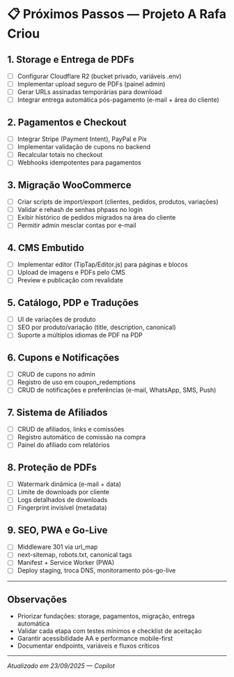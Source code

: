 # 📋 Próximos Passos — Projeto A Rafa Criou

## 1. Storage e Entrega de PDFs
- [ ] Configurar Cloudflare R2 (bucket privado, variáveis .env)
- [ ] Implementar upload seguro de PDFs (painel admin)
- [ ] Gerar URLs assinadas temporárias para download
- [ ] Integrar entrega automática pós-pagamento (e-mail + área do cliente)

## 2. Pagamentos e Checkout
- [ ] Integrar Stripe (Payment Intent), PayPal e Pix
- [ ] Implementar validação de cupons no backend
- [ ] Recalcular totais no checkout
- [ ] Webhooks idempotentes para pagamentos

## 3. Migração WooCommerce
- [ ] Criar scripts de import/export (clientes, pedidos, produtos, variações)
- [ ] Validar e rehash de senhas phpass no login
- [ ] Exibir histórico de pedidos migrados na área do cliente
- [ ] Permitir admin mesclar contas por e-mail

## 4. CMS Embutido
- [ ] Implementar editor (TipTap/Editor.js) para páginas e blocos
- [ ] Upload de imagens e PDFs pelo CMS
- [ ] Preview e publicação com revalidate

## 5. Catálogo, PDP e Traduções
- [ ] UI de variações de produto
- [ ] SEO por produto/variação (title, description, canonical)
- [ ] Suporte a múltiplos idiomas de PDF na PDP

## 6. Cupons e Notificações
- [ ] CRUD de cupons no admin
- [ ] Registro de uso em coupon_redemptions
- [ ] CRUD de notificações e preferências (e-mail, WhatsApp, SMS, Push)

## 7. Sistema de Afiliados
- [ ] CRUD de afiliados, links e comissões
- [ ] Registro automático de comissão na compra
- [ ] Painel do afiliado com relatórios

## 8. Proteção de PDFs
- [ ] Watermark dinâmica (e-mail + data)
- [ ] Limite de downloads por cliente
- [ ] Logs detalhados de downloads
- [ ] Fingerprint invisível (metadata)

## 9. SEO, PWA e Go-Live
- [ ] Middleware 301 via url_map
- [ ] next-sitemap, robots.txt, canonical tags
- [ ] Manifest + Service Worker (PWA)
- [ ] Deploy staging, troca DNS, monitoramento pós-go-live

---

## Observações
- Priorizar fundações: storage, pagamentos, migração, entrega automática
- Validar cada etapa com testes mínimos e checklist de aceitação
- Garantir acessibilidade AA e performance mobile-first
- Documentar endpoints, variáveis e fluxos críticos

---

*Atualizado em 23/09/2025 — Copilot*
